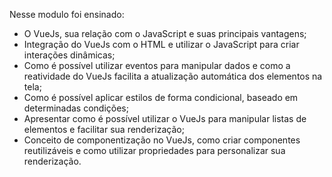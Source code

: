 Nesse modulo foi ensinado:

* O VueJs, sua relação com o JavaScript e suas principais vantagens;
* Integração do VueJs com o HTML e utilizar o JavaScript para criar interações dinâmicas;
* Como é possível utilizar eventos para manipular dados e como a reatividade do VueJs facilita a atualização automática dos elementos na tela;
* Como é possível aplicar estilos de forma condicional, baseado em determinadas condições;
* Apresentar como é possível utilizar o VueJs para manipular listas de elementos e facilitar sua renderização;
* Conceito de componentização no VueJs, como criar componentes reutilizáveis e como utilizar propriedades para personalizar sua renderização.


